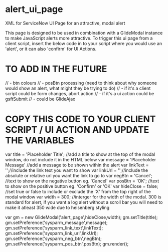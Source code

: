 # alert_ui_page
XML for ServiceNow UI Page for an attractive, modal alert

This page is designed to be used in combination with a GlideModal instance to make JavaScript alerts more attractive.
To trigger this ui page from a client script, insert the below code in to your script where you would use an 'alert', or it can also 'confirm' for UI Actions.

# TO ADD IN THE FUTURE
// - btn colours
// - posBtn processing (need to think about why someone would show an alert, what might they be trying to do)
//        - if it's a client script could be form changes, abort action
//        - if it's a ui action could be gsftSubmit
//        - could be GlideAjax


# COPY THIS CODE TO YOUR CLIENT SCRIPT / UI ACTION AND UPDATE THE VARIABLES
var title = 'Placeholder Title'; //add a title to show at the top of the modal window, do not include it in the HTML below
var message = 'Placeholder Message' //add a message to be shown within the alert
var linkText = '';//include the link text you want to show
var linkUrl = '';//include the absolute or relative url you want the link to go to
var negBtn = 'Cancel'; //text to show on the negative button eg. 'Cancel'
var posBtn = 'OK'; //text to show on the positive button eg. 'Confirm' or 'OK'
var hideClose = false; //set true or false to include or exclude the 'X' from the top right of the modal window
var width = 300; //interger for the width of the modal. 300 is standard for alert, if you want a log alert without a scroll bar you will need to make it atleast 350 wide due to heisenberg styling

var gm = new GlideModal('alert_page',hideClose,width);
gm.setTitle(title);
gm.setPreference('sysparm_message',message);
gm.setPreference('sysparm_link_text',linkText);
gm.setPreference('sysparm_link_url',linkUrl);
gm.setPreference('sysparm_neg_btn',negBtn);
gm.setPreference('sysparm_pos_btn',posBtn);
gm.render();
